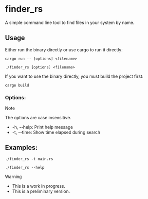 # finder_rs
A simple command line tool to find files in your system by name.

## Usage
Either run the binary directly or use cargo to run it directly:
```
cargo run -- [options] <filename>
```
```
./finder_rs [options] <filename>
```

If you want to use the binary directly, you must build the project first:
```
cargo build
```

### Options:
> [!NOTE]
> The options are case insensitive.
- -h, --help: Print help message
- -t, --time: Show time elapsed during search

## Examples:
```
./finder_rs -t main.rs
```
```
./finder_rs --help
```

> [!WARNING]
> - This is a work in progress.
> - This is a preliminary version.
